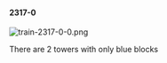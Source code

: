 #### 2317-0
![train-2317-0-0.png](https://github.com/lil-lab/nlvr/raw/master/nlvr/train/images/12/train-2317-0-0.png "train-2317-0-0.png")

There are 2 towers with only blue blocks